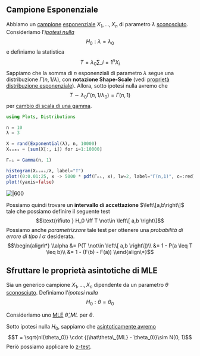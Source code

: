 ---
---

## Campione Esponenziale

Abbiamo un [campione](Random%20Sample.md#random-sample) [esponenziale](Distribuzioni.md#esponenziale) $X_1, ..., X_n$ di parametro $\lambda$ <u>sconosciuto</u>.
Consideriamo l'*[ipotesi nulla](Hypothesis%20Testing.md#349ec3)* $$H_0: \lambda = \lambda_0$$ e definiamo la statistica $$T = \lambda_0 \sum\_{i=1}^{n}X_i$$
Sappiamo che la somma di $n$ esponenziali di parametro $\lambda$ segue una distribuzione $\Gamma(n, 1/\lambda)$, con **notazione Shape-Scale** (vedi [proprietà distribuzione esponenziale](Distribuzioni.md#9fe8ff)).
Allora, sotto ipotesi nulla avremo che $$T \sim \lambda_0 \Gamma(n, 1/\lambda_0) = \Gamma(n,1)$$ per [cambio di scala di una gamma](Distribuzioni.md#cambiamento-di-scala).

````julia
using Plots, Distributions

n = 10
λ = 3

X = rand(Exponential(λ), n, 10000)
Xₛᵤₘₛ = [sum(X[:, i]) for i=1:10000]

Γₙ₁ = Gamma(n, 1)

histogram(Xₛᵤₘₛ/λ, label="T")
plot!(0:0.01:25, x -> 5000 * pdf(Γₙ₁, x), lw=2, label="Γ(n,1)", c=:red)
plot!(yaxis=false)
````

![\|600](isti_altri-test_1.png)

Possiamo quindi trovare un **intervallo di accettazione** $\left\[a,b\right\]$ tale che possiamo definire il seguente test $$\text{rifiuto } H_0 \iff T \not\in \left\[ a,b \right\]$$
Possiamo anche *parametrizzare* tale test per ottenere una *probabilità di errore di tipo I* $\alpha$ desiderata.
$$\begin{align\*}
\\alpha
&= P(T \not\in \left\[ a,b \right\])\\
&= 1 - P(a \leq T \leq b)\\
&= 1 - (F(b) - F(a))
\\end{align\*}$$

## Sfruttare le proprietà asintotiche di MLE

Sia un generico campione $X_1,...,X_n$ dipendente da un parametro $\theta$ <u>sconosciuto</u>.
Definiamo l'*ipotesi nulla* $$H_0: \theta = \theta_0$$

Consideriamo uno [MLE](Stimatore%20di%20Massima%20Verosimiglianza.md#stimatore-di-massima-verosimiglianza-mle) $\hat\theta\_{ML}$ per $\theta$.

Sotto ipotesi nulla $H_0$, sappiamo che [asintoticamente avremo](Stimatore%20di%20Massima%20Verosimiglianza.md#c3b404) $$T = \sqrt{nI(\theta_0)} \cdot {(\hat\theta\_{ML} - \theta_0)}\sim N(0, 1)$$
Periò possiamo applicare lo [z-test](Test%20pi%C3%B9%20comuni.md#z-test).
